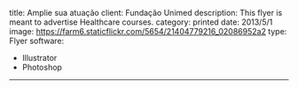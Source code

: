 title: Amplie sua atuação
client: Fundação Unimed
description: This flyer is meant to advertise Healthcare courses.
category: printed
date: 2013/5/1
image: https://farm6.staticflickr.com/5654/21404779216_02086952a2
type: Flyer
software:
- Illustrator
- Photoshop
---
